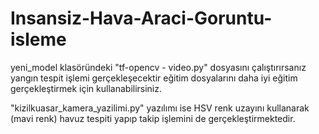 # Insansiz-Hava-Araci-Goruntu-isleme

yeni_model klasöründeki "tf-opencv - video.py" dosyasını çalıştırırsanız yangın tespit işlemi gerçekleşecektir eğitim dosyalarını daha iyi eğitim gerçekleştirmek için kullanabilirsiniz.

"kizilkuasar_kamera_yazilimi.py" yazılımı ise HSV renk uzayını kullanarak (mavi renk) havuz tespiti yapıp takip işlemini de gerçekleştirmektedir.
